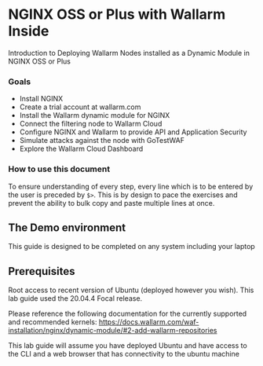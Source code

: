 # NGINX OSS or Plus with Wallarm Inside
Introduction to Deploying Wallarm Nodes installed as a Dynamic Module in NGINX OSS or Plus

### Goals
* Install NGINX
* Create a trial account at wallarm.com
* Install the Wallarm dynamic module for NGINX
* Connect the filtering node to Wallarm Cloud
* Configure NGINX and Wallarm to provide API and Application Security
* Simulate attacks against the node with GoTestWAF
* Explore the Wallarm Cloud Dashboard

### How to use this document

To ensure understanding of every step, every line which is to be entered by the
user is preceded by `$>`. This is by design to pace the exercises and prevent
the ability to bulk copy and paste multiple lines at once.

## The Demo environment

This guide is designed to be completed on any system including your laptop

## Prerequisites

Root access to recent version of Ubuntu (deployed however you wish). This lab guide used the 20.04.4 Focal release.

Please reference the following documentation for the currently supported and recommended kernels:
https://docs.wallarm.com/waf-installation/nginx/dynamic-module/#2-add-wallarm-repositories

This lab guide will assume you have deployed Ubuntu and have access to the CLI and a web browser that has connectivity to the ubuntu machine
